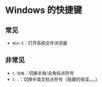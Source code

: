 # Windows 的快捷键

## 常见

- `Win-E`：打开系统文件浏览器

## 非常见

- `C-空格`：切换半角/全角标点符号
- `C-.`：切换中英文标点符号（隐藏的很深。。。）
